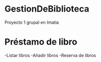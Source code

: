 # GestionDeBiblioteca
Proyecto 1 grupal en Imatia

# Préstamo de libro
  -Listar libros
  -Añadir libros 
  -Reserva de libros
